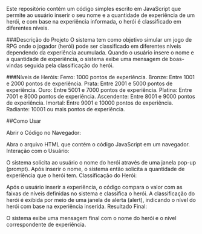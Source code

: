 Este repositório contém um código simples escrito em JavaScript que permite ao usuário inserir o seu nome e a quantidade de experiência de um herói, e com base na experiência informada, o herói é classificado em diferentes níveis.

###Descrição do Projeto
O sistema tem como objetivo simular um jogo de RPG onde o jogador (herói) pode ser classificado em diferentes níveis dependendo da experiência acumulada. Quando o usuário insere o nome e a quantidade de experiência, o sistema exibe uma mensagem de boas-vindas seguida pela classificação do herói.

###Níveis de Heróis:
Ferro: 1000 pontos de experiência.
Bronze: Entre 1001 e 2000 pontos de experiência.
Prata: Entre 2001 e 5000 pontos de experiência.
Ouro: Entre 5001 e 7000 pontos de experiência.
Platina: Entre 7001 e 8000 pontos de experiência.
Ascendente: Entre 8001 e 9000 pontos de experiência.
Imortal: Entre 9001 e 10000 pontos de experiência.
Radiante: 10001 ou mais pontos de experiência.

##Como Usar

Abrir o Código no Navegador:

Abra o arquivo HTML que contém o código JavaScript em um navegador.
Interação com o Usuário:

O sistema solicita ao usuário o nome do herói através de uma janela pop-up (prompt).
Após inserir o nome, o sistema então solicita a quantidade de experiência que o herói tem.
Classificação do Herói:

Após o usuário inserir a experiência, o código compara o valor com as faixas de níveis definidas no sistema e classifica o herói.
A classificação do herói é exibida por meio de uma janela de alerta (alert), indicando o nível do herói com base na experiência inserida.
Resultado Final:

O sistema exibe uma mensagem final com o nome do herói e o nível correspondente de experiência.
